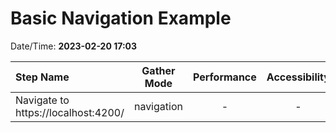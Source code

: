# Basic Navigation Example

Date/Time: **2023-02-20 17:03**

| Step Name                           | Gather Mode | Performance | Accessibility | Best Practices | Seo | Pwa |
| :---------------------------------- | :---------: | :---------: | :-----------: | :------------: | :-: | :-: |
| Navigate to https://localhost:4200/ | navigation  |      -      |       -       |       -        |  -  |  -  |